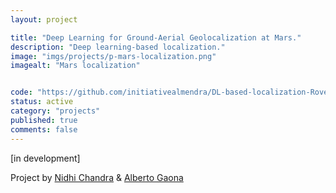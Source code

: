 ```yaml
---
layout: project 

title: "Deep Learning for Ground-Aerial Geolocalization at Mars."
description: "Deep learning-based localization."
image: "imgs/projects/p-mars-localization.png"
imagealt: "Mars localization"


code: "https://github.com/initiativealmendra/DL-based-localization-Rovers"
status: active
category: "projects"
published: true
comments: false
---
```

[in development]

Project by [Nidhi Chandra](https://www.linkedin.com/in/nidhi-chandra-53575a85)  & [Alberto Gaona](https://www.linkedin.com/in/betogaona7/)

